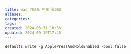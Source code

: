 ```yaml
---
title: mac 키보드 반복 활성화
aliases: 
categories: 
tags: 
created: 2024-03-31 10:56
updated: 2024-09-19T17:45
---
```


`defaults write -g ApplePressAndHoldEnabled -bool false`
